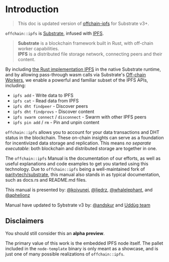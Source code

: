 # Introduction

> This doc is updated version of
  [offchain-ipfs](https://github.com/uddugteam/substrate/tree/offchain-ipfs-v0.3)
  for Substrate v3+.

`offchain::ipfs` is [Substrate], infused with [IPFS].

> **Substrate** is a blockchain framework built in Rust, with off-chain worker capabilities.
<br />**IPFS** is a distributed file storage network, connecting peers and their content.

By including [the Rust implementation IPFS](https://github.com/uddugteam/rust-ifps) in the native
Substrate runtime, and by allowing pass-through wasm calls via Substrate's
[Off-chain Workers], we enable a powerful and familiar subset of the IPFS APIs, including:

- `ipfs add` - Write data to IPFS
- `ipfs cat` - Read data from IPFS
- `ipfs dht findpeer` - Discover peers
- `ipfs dht findprovs` - Discover content
- `ipfs swarm connect` / `disconnect` - Swarm with other IPFS peers
- `ipfs pin add` / `rm` - Pin and unpin content

`offchain::ipfs` allows you to account for your data transactions and DHT status in the blockchain.
These on-chain insights can serve as a foundation for incentivized data storage and replication.
This means _no separate executable_: both blockchain and distributed storage are together in one.

The `offchain::ipfs` Manual is the documentation of our efforts, as well as useful explanations
and code examples to get you started using this technology. Due to `offchain::ipfs` being a
well-maintained fork of [paritytech/substrate], this manual also stands in as typical
documentation, such as docs.rs and README.md files.

This manual is presented by: [@koivunej], [@ljedrz], [@whalelephant], and [@aphelionz]

Manual have updated to Sybstrate v3 by: [@andskur] and [Uddùg team]

## Disclaimers

You should still consider this an **alpha preview**.

The primary value of this work is the embedded IPFS node itself. The pallet included in the
`node-template` binary is only meant as a showcase, and is just one of many possible realizations
of `offchain::ipfs`.

[paritytech/substrate]: https://github.com/paritytech/substrate
[Substrate]: https://substrate.io
[Polkadot]: https://polkadot.network
[Kusama]: https://kusama.network
[IPFS]: https://ipfs.io
[Off-Chain Workers]: https://docs.substrate.io/v3/concepts/off-chain-features/
[Uddùg team]: https://github.com/uddugteam
[@andskur]: https://github.com/andskur
[@koivunej]: https://github.com/koivunej
[@ljedrz]: https://github.com/ljedrz
[@whalelephant]: https://github.com/whalelephant
[@aphelionz]: https://github.com/aphelionz
